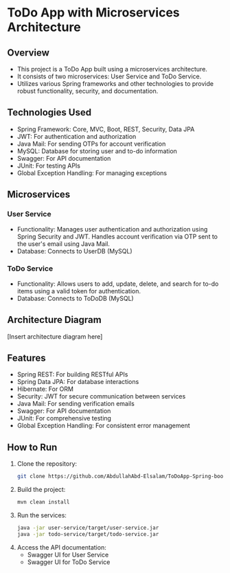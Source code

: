 # ToDo App with Microservices Architecture

## Overview
- This project is a ToDo App built using a microservices architecture.
- It consists of two microservices: User Service and ToDo Service.
- Utilizes various Spring frameworks and other technologies to provide robust functionality, security, and documentation.

## Technologies Used
- Spring Framework: Core, MVC, Boot, REST, Security, Data JPA
- JWT: For authentication and authorization
- Java Mail: For sending OTPs for account verification
- MySQL: Database for storing user and to-do information
- Swagger: For API documentation
- JUnit: For testing APIs
- Global Exception Handling: For managing exceptions

## Microservices
### User Service
- Functionality: Manages user authentication and authorization using Spring Security and JWT. Handles account verification via OTP sent to the user's email using Java Mail.
- Database: Connects to UserDB (MySQL)

### ToDo Service
- Functionality: Allows users to add, update, delete, and search for to-do items using a valid token for authentication.
- Database: Connects to ToDoDB (MySQL)

## Architecture Diagram
[Insert architecture diagram here]

## Features
- Spring REST: For building RESTful APIs
- Spring Data JPA: For database interactions
- Hibernate: For ORM
- Security: JWT for secure communication between services
- Java Mail: For sending verification emails
- Swagger: For API documentation
- JUnit: For comprehensive testing
- Global Exception Handling: For consistent error management

## How to Run
1. Clone the repository:
    ```bash
    git clone https://github.com/AbdullahAbd-Elsalam/ToDoApp-Spring-boot--JWT-MicroServices
    ```
2. Build the project:
    ```bash
    mvn clean install
    ```
3. Run the services:
    ```bash
    java -jar user-service/target/user-service.jar
    java -jar todo-service/target/todo-service.jar
    ```
4. Access the API documentation:
    - Swagger UI for User Service
    - Swagger UI for ToDo Service
